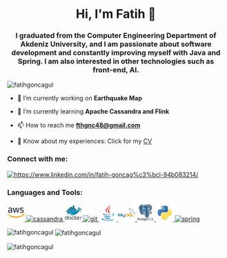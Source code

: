 <h1 align="center">Hi, I'm Fatih 👋</h1>
<h3 align="center">I graduated from the Computer Engineering Department of Akdeniz University, and I am passionate about software development and constantly improving myself with Java and Spring. I am also interested in other technologies such as front-end, AI.</h3>

<p align="left"> <img src="https://komarev.com/ghpvc/?username=fatihgoncagul&label=Profile%20views&color=0e75b6&style=flat" alt="fatihgoncagul" /> </p>

- 🔭 I’m currently working on **Earthquake Map**

- 🌱 I’m currently learning **Apache Cassandra and Flink**

- 📫 How to reach me **fthgnc48@gmail.com**

- 📄 Know about my experiences: Click for my [CV](https://drive.google.com/file/d/1FN4m1DmM6DLYOACLEQ_-IkL-Ws5mvRel/view?usp=sharing)

<h3 align="left">Connect with me:</h3>
<p align="left">
<a href="https://linkedin.com/in/https://www.linkedin.com/in/fatih-goncag%c3%bcl-94b083214/" target="blank"><img align="center" src="https://raw.githubusercontent.com/rahuldkjain/github-profile-readme-generator/master/src/images/icons/Social/linked-in-alt.svg" alt="https://www.linkedin.com/in/fatih-goncag%c3%bcl-94b083214/" height="30" width="40" /></a>
</p>

<h3 align="left">Languages and Tools:</h3>
<p align="left"> <a href="https://aws.amazon.com" target="_blank" rel="noreferrer"> <img src="https://raw.githubusercontent.com/devicons/devicon/master/icons/amazonwebservices/amazonwebservices-original-wordmark.svg" alt="aws" width="40" height="40"/> </a> <a href="https://cassandra.apache.org/" target="_blank" rel="noreferrer"> <img src="https://www.vectorlogo.zone/logos/apache_cassandra/apache_cassandra-icon.svg" alt="cassandra" width="40" height="40"/> </a> <a href="https://www.docker.com/" target="_blank" rel="noreferrer"> <img src="https://raw.githubusercontent.com/devicons/devicon/master/icons/docker/docker-original-wordmark.svg" alt="docker" width="40" height="40"/> </a> <a href="https://git-scm.com/" target="_blank" rel="noreferrer"> <img src="https://www.vectorlogo.zone/logos/git-scm/git-scm-icon.svg" alt="git" width="40" height="40"/> </a> <a href="https://www.java.com" target="_blank" rel="noreferrer"> <img src="https://raw.githubusercontent.com/devicons/devicon/master/icons/java/java-original.svg" alt="java" width="40" height="40"/> </a> <a href="https://www.mysql.com/" target="_blank" rel="noreferrer"> <img src="https://raw.githubusercontent.com/devicons/devicon/master/icons/mysql/mysql-original-wordmark.svg" alt="mysql" width="40" height="40"/> </a> <a href="https://www.postgresql.org" target="_blank" rel="noreferrer"> <img src="https://raw.githubusercontent.com/devicons/devicon/master/icons/postgresql/postgresql-original-wordmark.svg" alt="postgresql" width="40" height="40"/> </a> <a href="https://www.python.org" target="_blank" rel="noreferrer"> <img src="https://raw.githubusercontent.com/devicons/devicon/master/icons/python/python-original.svg" alt="python" width="40" height="40"/> </a> <a href="https://spring.io/" target="_blank" rel="noreferrer"> <img src="https://www.vectorlogo.zone/logos/springio/springio-icon.svg" alt="spring" width="40" height="40"/> </a> </p>

<p><img align="left" src="https://github-readme-stats.vercel.app/api/top-langs?username=fatihgoncagul&show_icons=true&locale=en&layout=compact" alt="fatihgoncagul" /></p>

<p>&nbsp;<img align="center" src="https://github-readme-stats.vercel.app/api?username=fatihgoncagul&show_icons=true&locale=en" alt="fatihgoncagul" /></p>

<p><img align="center" src="https://github-readme-streak-stats.herokuapp.com/?user=fatihgoncagul&" alt="fatihgoncagul" /></p>
